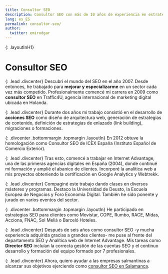 ```yaml
---
title: Consultor SEO
description: Consultor SEO con más de 10 años de experiencia en estrategias digitales.
lang: es_ES
permalink: consultor-seo/
author:
  twitter: emirodgar
---
```

{: .layoutInH1}
# Consultor SEO

{: .lead .divcenter}
Descubrí el mundo del SEO en el año 2007. Desde entonces, he trabajado para **mejorar y especializarme** en un sector cada vez más competido. Profesionalmente comencé mi carrera en 2009 como **consultor SEO** en Traffic4U, agencia internacional de marketing digital ubicada en Holanda.

{: .lead .divcenter}
Durante dos años mi trabajo consistió en el desarrollo de **acciones SEO** como diseño de arquitectura web, generación de estrategias de contenido, definición de estrategias de enlazado (link building), migraciones o formaciones. 

{: .divcenter .bottommargin .topmargin .layoutIn}
En 2012 obtuve la homologación como Consultor SEO de ICEX España (Instituto Español de Comercio Exterior).

{: .lead .divcenter}
Tras esto, comencé a trabajar en Internet Advantage, una de las primeras agencias digitales en España (2004), donde continué mi formación y amplié el abanico de clientes. Incorporé la analítica web a mis proyectos obteniendo la certificación en Google Analytics y Webtrekk.

{: .lead .divcenter}
Compaginé este trabajo dando clases en diversos másteres y programas. Destaco la Universidad de Deusto, la Escuela Europea de Negocios y Foro Economía Digital. También he sido ponente y jurado en varios eventos del sector.

{: .divcenter .bottommargin .topmargin .layoutIn}
He participado en estrategias SEO para clientes como Movistar, COPE, Rumbo, RACE, Midas, Acciona, FNAC, Sol Meliá o Barceló Hoteles.

{: .lead .divcenter}
Después de seis años como consultor SEO -y mucha experiencia adquirida gracias a grandes clientes- me puse al frente del departamento SEO y Analítica web de Internet Advantage. Mis tareas como **Director SEO** incluían la correcta gestión de las cuentas SEO y el continuo desarrollo y formación del equipo formado por 7 profesionales.

{: .lead .divcenter}
Ahora, quiero ayudar a las empresas salmantinas a alcanzar sus objetivos ejerciendo como [consultor SEO en Salamanca](https://emirodgar.com/consultor-seo/salamanca).
